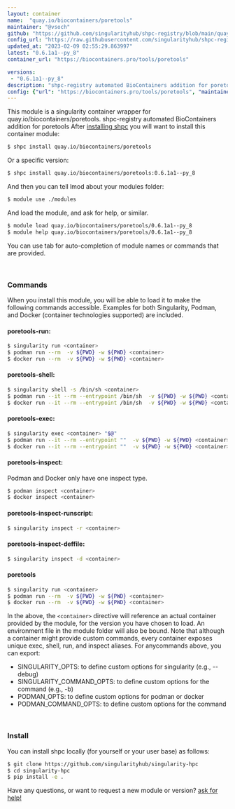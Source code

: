 ```yaml
---
layout: container
name:  "quay.io/biocontainers/poretools"
maintainer: "@vsoch"
github: "https://github.com/singularityhub/shpc-registry/blob/main/quay.io/biocontainers/poretools/container.yaml"
config_url: "https://raw.githubusercontent.com/singularityhub/shpc-registry/main/quay.io/biocontainers/poretools/container.yaml"
updated_at: "2023-02-09 02:55:29.863997"
latest: "0.6.1a1--py_8"
container_url: "https://biocontainers.pro/tools/poretools"

versions:
 - "0.6.1a1--py_8"
description: "shpc-registry automated BioContainers addition for poretools"
config: {"url": "https://biocontainers.pro/tools/poretools", "maintainer": "@vsoch", "description": "shpc-registry automated BioContainers addition for poretools", "latest": {"0.6.1a1--py_8": "sha256:3c89ebbb05e8885ad5886437bf4771e0a1c4204a260528742f497e3c9fcb8bc3"}, "tags": {"0.6.1a1--py_8": "sha256:3c89ebbb05e8885ad5886437bf4771e0a1c4204a260528742f497e3c9fcb8bc3"}, "docker": "quay.io/biocontainers/poretools"}
---
```


This module is a singularity container wrapper for quay.io/biocontainers/poretools.
shpc-registry automated BioContainers addition for poretools
After [installing shpc](#install) you will want to install this container module:


```bash
$ shpc install quay.io/biocontainers/poretools
```

Or a specific version:

```bash
$ shpc install quay.io/biocontainers/poretools:0.6.1a1--py_8
```

And then you can tell lmod about your modules folder:

```bash
$ module use ./modules
```

And load the module, and ask for help, or similar.

```bash
$ module load quay.io/biocontainers/poretools/0.6.1a1--py_8
$ module help quay.io/biocontainers/poretools/0.6.1a1--py_8
```

You can use tab for auto-completion of module names or commands that are provided.

<br>

### Commands

When you install this module, you will be able to load it to make the following commands accessible.
Examples for both Singularity, Podman, and Docker (container technologies supported) are included.

#### poretools-run:

```bash
$ singularity run <container>
$ podman run --rm  -v ${PWD} -w ${PWD} <container>
$ docker run --rm  -v ${PWD} -w ${PWD} <container>
```

#### poretools-shell:

```bash
$ singularity shell -s /bin/sh <container>
$ podman run --it --rm --entrypoint /bin/sh  -v ${PWD} -w ${PWD} <container>
$ docker run --it --rm --entrypoint /bin/sh  -v ${PWD} -w ${PWD} <container>
```

#### poretools-exec:

```bash
$ singularity exec <container> "$@"
$ podman run --it --rm --entrypoint ""  -v ${PWD} -w ${PWD} <container> "$@"
$ docker run --it --rm --entrypoint ""  -v ${PWD} -w ${PWD} <container> "$@"
```

#### poretools-inspect:

Podman and Docker only have one inspect type.

```bash
$ podman inspect <container>
$ docker inspect <container>
```

#### poretools-inspect-runscript:

```bash
$ singularity inspect -r <container>
```

#### poretools-inspect-deffile:

```bash
$ singularity inspect -d <container>
```



#### poretools

```bash
$ singularity run <container>
$ podman run --rm  -v ${PWD} -w ${PWD} <container>
$ docker run --rm  -v ${PWD} -w ${PWD} <container>
```


In the above, the `<container>` directive will reference an actual container provided
by the module, for the version you have chosen to load. An environment file in the
module folder will also be bound. Note that although a container
might provide custom commands, every container exposes unique exec, shell, run, and
inspect aliases. For anycommands above, you can export:

 - SINGULARITY_OPTS: to define custom options for singularity (e.g., --debug)
 - SINGULARITY_COMMAND_OPTS: to define custom options for the command (e.g., -b)
 - PODMAN_OPTS: to define custom options for podman or docker
 - PODMAN_COMMAND_OPTS: to define custom options for the command

<br>

### Install

You can install shpc locally (for yourself or your user base) as follows:

```bash
$ git clone https://github.com/singularityhub/singularity-hpc
$ cd singularity-hpc
$ pip install -e .
```

Have any questions, or want to request a new module or version? [ask for help!](https://github.com/singularityhub/singularity-hpc/issues)